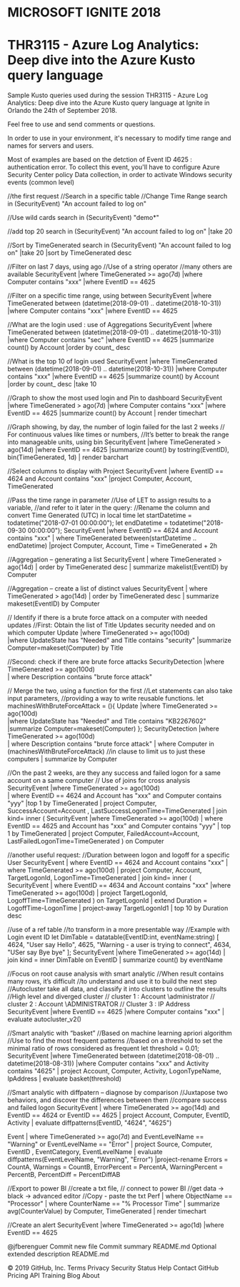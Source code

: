# MICROSOFT IGNITE 2018
# THR3115 - Azure Log Analytics: Deep dive into the Azure Kusto query language

Sample Kusto queries used during the session THR3115 - Azure Log Analytics: Deep dive into the Azure Kusto query language at Ignite in Orlando the 24th of September 2018.

Feel free to use and send comments or questions.

In order to use in your environment, it's necessary to modify time range and names for servers and users.

Most of examples are based on the detction of Event ID 4625 : authentication error.
To collect this event, you'll have to configure Azure Security Center policy Data collection, in order to activate Windows security events (common level)



//the first request
//Search in a specific table
//Change Time Range
search in (SecurityEvent) "An account failed to log on"

//Use wild cards
search in (SecurityEvent) "demo*"

//add top 20
search in (SecurityEvent) "An account failed to log on"
|take 20

//Sort by TimeGenerated
search in (SecurityEvent) "An account failed to log on"
|take 20
|sort by TimeGenerated desc


//Filter on last 7 days, using ago
//Use of a string operator
//many others are available
SecurityEvent 
|where TimeGenerated >= ago(7d)
|where Computer contains "xxx" 
|where EventID == 4625


//Filter on a specific time range, using between
SecurityEvent 
|where TimeGenerated between (datetime(2018-09-01) .. datetime(2018-10-31))
|where Computer contains "xxx" 
|where EventID == 4625



//What are the login used : use of Aggregations
SecurityEvent 
|where TimeGenerated between (datetime(2018-09-01) .. datetime(2018-10-31))
|where Computer contains "sec" 
|where EventID == 4625
|summarize count() by Account
|order by count_ desc


//What is the top 10 of login used
SecurityEvent 
|where TimeGenerated between (datetime(2018-09-01) .. datetime(2018-10-31))
|where Computer contains "xxx" 
|where EventID == 4625
|summarize count() by Account
|order by count_ desc 
|take 10



//Graph to show the most used login and Pin to dashboard
SecurityEvent 
|where TimeGenerated > ago(7d)
|where Computer contains "xxx" 
|where EventID == 4625
|summarize count() by Account | render timechart


//Graph showing, by day, the number of login failed for the last 2 weeks
// For continuous values like times or numbers, 
//It’s better to break the range into manageable units, using bin
SecurityEvent 
|where TimeGenerated > ago(14d)
|where EventID == 4625
|summarize count() by tostring(EventID), bin(TimeGenerated, 1d)
| render barchart


//Select columns to display with Project
SecurityEvent 
|where EventID == 4624 and Account contains "xxx" 
|project Computer, Account, TimeGenerated


//Pass the time range in parameter 
//Use of LET to assign results to a variable, 
//and refer to it later in the query:
//Rename the column and convert Time Generated (UTC) in local time
let startDatetime = todatetime("2018-07-01 00:00:00");
let endDatetime = todatetime("2018-09-30 00:00:00");
SecurityEvent 
|where EventID == 4624 and Account contains "xxx" 
| where TimeGenerated between(startDatetime .. endDatetime)
|project Computer, Account, Time = TimeGenerated + 2h

//Aggregation – generating a list
SecurityEvent 
| where TimeGenerated > ago(14d)
| order by TimeGenerated desc
| summarize makelist(EventID) by Computer

//Aggregation – create a list of distinct values
SecurityEvent 
| where TimeGenerated > ago(14d)
| order by TimeGenerated desc
| summarize makeset(EventID) by Computer


// Identify if there is a brute force attack on a computer with needed updates
//First: Obtain the list of Title Updates security needed and on which computer 
Update
|where TimeGenerated >= ago(100d)  
|where UpdateState has "Needed" and Title contains "security" 
 |summarize Computer=makeset(Computer) by Title

//Second: check if there are brute force attacks
SecurityDetection
|where TimeGenerated >= ago(100d)  
| where Description contains "brute force attack" 

// Merge the two, using a function for the first
//Let statements can also take input parameters, 
//providing a way to write reusable functions.
let machinesWithBruteForceAttack = (){ 
    Update
        |where TimeGenerated >= ago(100d)  
        |where UpdateState has "Needed" and Title contains "KB2267602" 
        |summarize Computer=makeset(Computer)
};
SecurityDetection
|where TimeGenerated >= ago(100d)  
| where Description contains "brute force attack" 
| where Computer in (machinesWithBruteForceAttack) //in clause to limit us to just these computers
| summarize by Computer


//On the past 2 weeks, are they any success and failed logon for a same account on a same computer
// Use of joins for cross analysis
SecurityEvent 
|where TimeGenerated >= ago(100d)  
| where EventID == 4624 and Account has "xxx" and Computer contains "yyy" 
|top 1 by TimeGenerated 
| project Computer, SuccessAccount=Account , LastSuccessLogonTime=TimeGenerated
| join kind= inner (
    SecurityEvent 
    |where TimeGenerated >= ago(100d)
    | where EventID == 4625 and Account has "xxx" and Computer contains "yyy" 
    | top 1 by TimeGenerated 
    | project Computer, FailedAccount=Account, LastFailedLogonTime=TimeGenerated
) on Computer  


//another useful request: 
//Duration between logon and logoff for a specific User
SecurityEvent 
| where EventID == 4624 and Account contains "xxx" 
| where TimeGenerated >= ago(100d)
| project Computer, Account, TargetLogonId, LogonTime=TimeGenerated
| join kind= inner (
    SecurityEvent 
    | where EventID == 4634 and Account contains "xxx" 
    |where TimeGenerated >= ago(100d)
    | project TargetLogonId, LogoffTime=TimeGenerated
) on TargetLogonId
| extend Duration = LogoffTime-LogonTime
| project-away TargetLogonId1 
| top 10 by Duration desc


//use of a ref table
//to transform in a more presentable way
//Example with Login event ID
let DimTable = datatable(EventID:int, eventName:string)
  [
    4624, "User say Hello",
    4625, "Warning - a user is trying to connect",
    4634, "USer say Bye bye" 
  ];
SecurityEvent
|where TimeGenerated >= ago(14d) 
| join kind = inner
 DimTable on EventID
| summarize count() by eventName


//Focus on root cause analysis with smart analytic
//When result contains many rows, it’s difficult 
//to understand and use it to build the next step
//Autocluster take all data, and classify it into clusters to outline the results
//High level and diverged cluster
// cluster 1 : Account \administrator
// cluster 2 : Account \ADMINISTRATOR
// Cluster 3 : IP Address 
SecurityEvent 
|where EventID == 4625
|where Computer contains "xxx" 
| evaluate autocluster_v2()



//Smart analytic with “basket”
//Based on machine learning apriori algorithm
//Use to find the most frequent patterns
//based on a threshold to set the minimal ratio of rows considered as frequent
let threshold = 0.01;
SecurityEvent
|where TimeGenerated between (datetime(2018-08-01) .. datetime(2018-08-31))
|where Computer contains "xxx" and Activity contains "4625" 
| project Account, Computer, Activity, LogonTypeName, IpAddress 
| evaluate basket(threshold)



//Smart analytic with diffpatern – diagnose by comparison
//Juxtapose two behaviors, and discover the differences between them
//compare success and failed logon
SecurityEvent
| where TimeGenerated >= ago(14d) and EventID == 4624 or EventID == 4625
| project Account, Computer, EventID, Activity
| evaluate diffpatterns(EventID, "4624", "4625")

Event
| where TimeGenerated >= ago(7d)
and EventLevelName == "Warning" or EventLevelName == "Error"
| project Source, Computer, EventID , EventCategory, EventLevelName 
| evaluate diffpatterns(EventLevelName, "Warning", "Error")
|project-rename Errors = CountA, Warnings = CountB, ErrorPercent = PercentA, WarningPercent = PercentB, PercentDiff = PercentDiffAB



//Export to power BI
//create a txt file, 
// connect to power BI
//get data -> black -> advanced editor
//Copy - paste the txt
Perf 
| where ObjectName == "Processor" 
| where CounterName == "% Processor Time" 
| summarize avg(CounterValue) by Computer, TimeGenerated | render timechart



//Create an alert
SecurityEvent 
|where TimeGenerated >= ago(1d) 
|where EventID == 4625






@jfberenguer
Commit new file
Commit summary 
README.md
Optional extended description
README.md
 
© 2019 GitHub, Inc.
Terms
Privacy
Security
Status
Help
Contact GitHub
Pricing
API
Training
Blog
About

